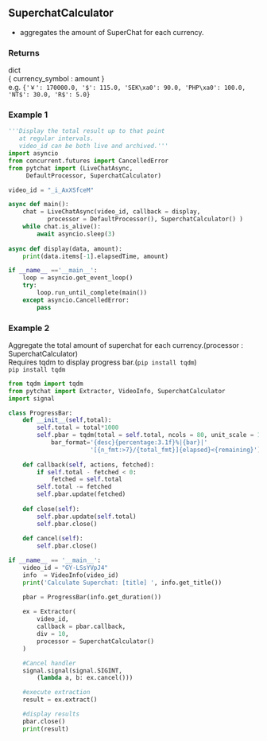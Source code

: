## SuperchatCalculator
+ aggregates the amount of SuperChat for each currency.

### Returns
dict<br> { currency_symbol : amount }<br>
e.g.
`{'￥': 170000.0, '$': 115.0, 'SEK\xa0': 90.0, 'PHP\xa0': 100.0, 'NT$': 30.0, 'R$': 5.0}`
### Example 1
```python
'''Display the total result up to that point 
   at regular intervals.
   video_id can be both live and archived.'''
import asyncio
from concurrent.futures import CancelledError
from pytchat import (LiveChatAsync, 
     DefaultProcessor, SuperchatCalculator)

video_id = "_i_AxXSfceM"

async def main():
    chat = LiveChatAsync(video_id, callback = display,
           processor = DefaultProcessor(), SuperchatCalculator() )
    while chat.is_alive():
        await asyncio.sleep(3)        
 
async def display(data, amount):
    print(data.items[-1].elapsedTime, amount)

if __name__ =='__main__':
    loop = asyncio.get_event_loop()
    try:
        loop.run_until_complete(main())
    except asyncio.CancelledError:
        pass
```

### Example 2
Aggregate the total amount of superchat for each currency.(processor : SuperchatCalculator)<br>
Requires tqdm to display progress bar.(`pip install tqdm`)
<br>
`pip install tqdm`
<br>
```python
from tqdm import tqdm
from pytchat import Extractor, VideoInfo, SuperchatCalculator
import signal

class ProgressBar:
    def __init__(self,total):
        self.total = total*1000
        self.pbar = tqdm(total = self.total, ncols = 80, unit_scale = 1,
            bar_format='{desc}{percentage:3.1f}%|{bar}|'
                       '[{n_fmt:>7}/{total_fmt}]{elapsed}<{remaining}')
        
    def callback(self, actions, fetched):
        if self.total - fetched < 0:
            fetched = self.total
        self.total -= fetched
        self.pbar.update(fetched)
    
    def close(self):
        self.pbar.update(self.total)
        self.pbar.close()
    
    def cancel(self):
        self.pbar.close()

if __name__ == '__main__':
    video_id = "GY-LSsYVpJ4"
    info  = VideoInfo(video_id)
    print('Calculate Superchat: [title] ', info.get_title())    

    pbar = ProgressBar(info.get_duration())
 
    ex = Extractor(
        video_id,
        callback = pbar.callback,
        div = 10,
        processor = SuperchatCalculator()
    )

    #Cancel handler
    signal.signal(signal.SIGINT,  
        (lambda a, b: ex.cancel()))

    #execute extraction
    result = ex.extract()

    #display results
    pbar.close()
    print(result)
